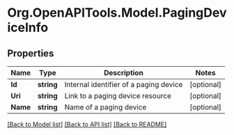 
# Org.OpenAPITools.Model.PagingDeviceInfo

## Properties

Name | Type | Description | Notes
------------ | ------------- | ------------- | -------------
**Id** | **string** | Internal identifier of a paging device | [optional] 
**Uri** | **string** | Link to a paging device resource | [optional] 
**Name** | **string** | Name of a paging device | [optional] 

[[Back to Model list]](../README.md#documentation-for-models)
[[Back to API list]](../README.md#documentation-for-api-endpoints)
[[Back to README]](../README.md)

